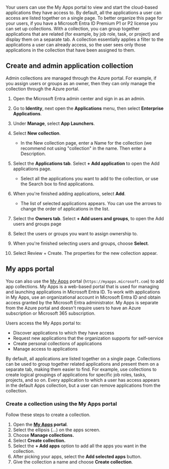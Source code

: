 Your users can use the My Apps portal to view and start the cloud-based applications they have access to. By default, all the applications a user can access are listed together on a single page. To better organize this page for your users, if you have a Microsoft Entra ID Premium P1 or P2 license you can set up collections. With a collection, you can group together applications that are related (for example, by job role, task, or project) and display them on a separate tab. A collection essentially applies a filter to the applications a user can already access, so the user sees only those applications in the collection that have been assigned to them.

## Create and admin application collection

Admin collections are managed through the Azure portal. For example, if you assign users or groups as an owner, then they can only manage the collection through the Azure portal.

1.  Open the Microsoft Entra admin center and sign in as an admin.
2.  Go to **Identity**, next open the **Applications** menu, then select **Enterprise Applications**.
3.  Under **Manage**, select **App Launchers**.
4.  Select **New collection**.
    
    
     -  In the New collection page, enter a Name for the collection (we recommend not using "collection" in the name. Then enter a Description.
5.  Select the **Applications tab**. Select **+ Add application** to open the Add applications page.
    
    
     -  Select all the applications you want to add to the collection, or use the Search box to find applications.
6.  When you're finished adding applications, select **Add**.
    
    
     -  The list of selected applications appears. You can use the arrows to change the order of applications in the list.
7.  Select the **Owners tab**. Select **+ Add users and groups**, to open the Add users and groups page
8.  Select the users or groups you want to assign ownership to.
9.  When you're finished selecting users and groups, choose **Select**.
10. Select Review + Create. The properties for the new collection appear.

## My apps portal

You can also use the [My Apps](https://myapps.microsoft.com) portal (`https://myapps.microsoft.com`) to add app collections. My Apps is a web-based portal that is used for managing and launching applications in Microsoft Entra ID. To work with applications in My Apps, use an organizational account in Microsoft Entra ID and obtain access granted by the Microsoft Entra administrator. My Apps is separate from the Azure portal and doesn't require users to have an Azure subscription or Microsoft 365 subscription.

Users access the My Apps portal to:

 -  Discover applications to which they have access
 -  Request new applications that the organization supports for self-service
 -  Create personal collections of applications
 -  Manage access to applications

By default, all applications are listed together on a single page. Collections can be used to group together related applications and present them on a separate tab, making them easier to find. For example, use collections to create logical groupings of applications for specific job roles, tasks, projects, and so on. Every application to which a user has access appears in the default Apps collection, but a user can remove applications from the collection.

### Create a collection using the My Apps portal

Follow these steps to create a collection.

1.  Open the **[My Apps](https://myapps.microsoft.com) portal**.
2.  Select the ellipsis (...) on the apps screen.
3.  Choose **Manage collections.**
4.  Select **Create collection.**
5.  Select the **+ Add apps** option to add all the apps you want in the collection.
6.  After picking your apps, select the **Add selected apps** button.
7.  Give the collection a name and choose **Create collection**.
